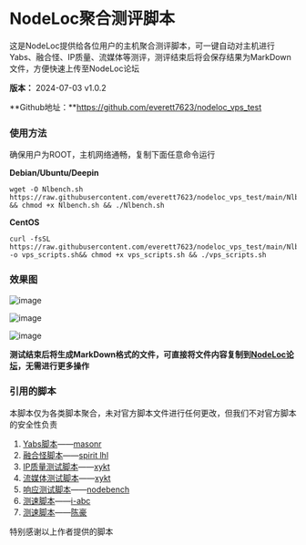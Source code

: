 # NodeLoc聚合测评脚本

这是NodeLoc提供给各位用户的主机聚合测评脚本，可一键自动对主机进行Yabs、融合怪、IP质量、流媒体等测评，测评结束后将会保存结果为MarkDown文件，方便快速上传至NodeLoc论坛

**版本：** 2024-07-03 v1.0.2

**Github地址：**https://github.com/everett7623/nodeloc_vps_test

### 使用方法
确保用户为ROOT，主机网络通畅，复制下面任意命令运行

**Debian/Ubuntu/Deepin**
```
wget -O Nlbench.sh https://raw.githubusercontent.com/everett7623/nodeloc_vps_test/main/Nlbench.sh && chmod +x Nlbench.sh && ./Nlbench.sh
```
**CentOS**
```
curl -fsSL https://raw.githubusercontent.com/everett7623/nodeloc_vps_test/main/Nlbench.sh -o vps_scripts.sh&& chmod +x vps_scripts.sh && ./vps_scripts.sh
```

### 效果图
![image](https://s.rmimg.com/2024/07/03/568e9f492ca50cd0af4cce8b88a6f156.png)

![image](https://s.rmimg.com/2024/07/03/b13a1c30c5ad58d6ad56c8ce0cdbb43c.png)

![image](https://s.rmimg.com/2024/07/03/40fa7d2f292b798199ef2b58d25e624b.png)

**测试结束后将生成MarkDown格式的文件，可直接将文件内容复制到[NodeLoc论坛](https://www.nodeloc.com/)，无需进行更多操作**

### 引用的脚本
本脚本仅为各类脚本聚合，未对官方脚本文件进行任何更改，但我们不对官方脚本的安全性负责

1. [Yabs脚本](https://yabs.sh)——[masonr](https://github.com/masonr)
2. [融合怪脚本](https://gitlab.com/spiritysdx/za/-/raw/main/ecs.sh)——[spirit lhl](https://gitlab.com/spiritysdx)
3. [IP质量测试脚本](https://IP.Check.Place)——[xykt](https://github.com/xykt/)
4. [流媒体测试脚本](https://media.ispvps.com)——[xykt](https://github.com/xykt/)
5. [响应测试脚本](https://nodebench.mereith.com/scripts/curltime.sh)——[nodebench](https://nodebench.mereith.com)
6. [测速脚本](https://bash.icu/speedtest)——[i-abc](https://github.com/i-abc)
7. [测速脚本](https://raw.githubusercontent.com/Chennhaoo/Shell_Bash/master/AutoTrace.sh)——[陈豪](https://github.com/Chennhaoo/)

特别感谢以上作者提供的脚本
